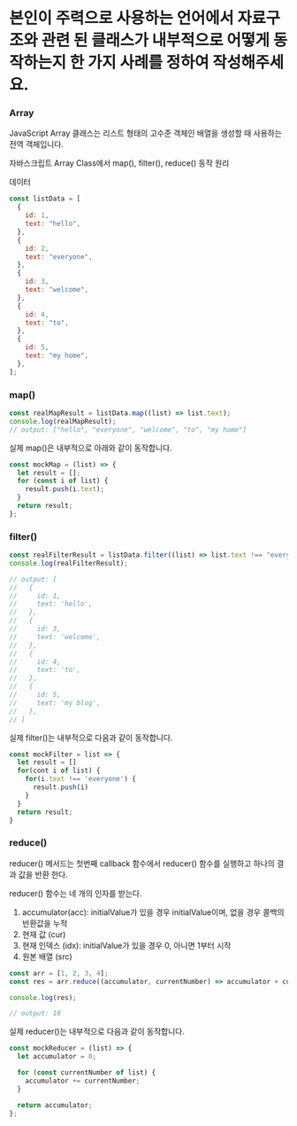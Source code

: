 # 본인이 주력으로 사용하는 언어에서 자료구조와 관련 된 클래스가 내부적으로 어떻게 동작하는지 한 가지 사례를 정하여 작성해주세요.

### Array

JavaScript Array 클래스는 리스트 형태의 고수준 객체인 배열을 생성할 때 사용하는 전역 객체입니다.

자바스크립트 Array Class에서 map(), filter(), reduce() 동작 원리

데이터

```javascript
const listData = [
  {
    id: 1,
    text: "hello",
  },
  {
    id: 2,
    text: "everyone",
  },
  {
    id: 3,
    text: "welcome",
  },
  {
    id: 4,
    text: "to",
  },
  {
    id: 5,
    text: "my home",
  },
];
```

### map()

```javascript
const realMapResult = listData.map((list) => list.text);
console.log(realMapResult);
// output: ["hello", "everyone", "welcome", "to", "my home"]
```

실제 map()은 내부적으로 아래와 같이 동작합니다.

```javascript
const mockMap = (list) => {
  let result = [];
  for (const i of list) {
    result.push(i.text);
  }
  return result;
};
```

### filter()

```javascript
const realFilterResult = listData.filter((list) => list.text !== "everyone");
console.log(realFilterResult);

// output: [
//   {
//     id: 1,
//     text: 'hello',
//   },
//   {
//     id: 3,
//     text: 'welcome',
//   },
//   {
//     id: 4,
//     text: 'to',
//   },
//   {
//     id: 5,
//     text: 'my blog',
//   },
// ]
```

실제 filter()는 내부적으로 다음과 같이 동작합니다.

```javascript
const mockFilter = list => {
  let result = []
  for(cont i of list) {
    for(i.text !== 'everyone') {
      result.push(i)
    }
  }
  return result;
}
```

### reduce()

reducer() 메서드는 첫번째 callback 함수에서 reducer() 함수를 실행하고 하나의 결과 값을 반환 한다.

reducer() 함수는 네 개의 인자를 받는다.

1. accumulator(acc): initialValue가 있을 경우 initialValue이며, 없을 경우 콜백의 반환값을 누적
2. 현재 값 (cur)
3. 현재 인덱스 (idx): initialValue가 있을 경우 0, 아니면 1부터 시작
4. 원본 배열 (src)

```javascript
const arr = [1, 2, 3, 4];
const res = arr.reduce((accumulator, currentNumber) => accumulator + currentNumber);

console.log(res);

// output: 10
```

실제 reducer()는 내부적으로 다음과 같이 동작합니다.

```javascript
const mockReducer = (list) => {
  let accumulator = 0;

  for (const currentNumber of list) {
    accumulator += currentNumber;
  }

  return accumulator;
};
```

